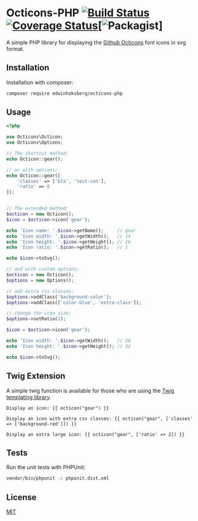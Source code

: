 # Octicons-PHP [![Build Status](https://travis-ci.org/EdwinHoksberg/octicons-php.svg?branch=master)](https://travis-ci.org/EdwinHoksberg/octicons-php) [![Coverage Status](https://coveralls.io/repos/github/EdwinHoksberg/octicons-php/badge.svg?branch=master)](https://coveralls.io/github/EdwinHoksberg/octicons-php?branch=master)[![Packagist](https://img.shields.io/packagist/dt/edwinhoksberg/octicons-php.svg?style=flat)]
A simple PHP library for displaying the [Github Octicons](https://octicons.github.com/) font icons in svg format.

## Installation
Installation with composer:
```bash
composer require edwinhoksberg/octicons-php
```

## Usage
```php
<?php

use Octicons\Octicon;
use Octicons\Options;

// The shortcut method:
echo Octicon::gear();

// or with options:
echo Octicon::gear([
    'classes' => ['bla', 'test-con'],
    'ratio' => 8
]);


// The extended method:
$octicon = new Octicon();
$icon = $octicon->icon('gear');

echo 'Icon name: '.$icon->getName();     // gear
echo 'Icon width: '.$icon->getWidth();   // 14
echo 'Icon height: '.$icon->getHeight(); // 16
echo 'Icon ratio: '.$icon->getRatio();   // 1

echo $icon->toSvg();

// and with custom options:
$octicon = new Octicon();
$options = new Options();

// add extra css classes:
$options->addClass('background-color');
$options->addClass(['color-blue', 'extra-class']);

// change the icon size:
$options->setRatio(2);

$icon = $octicon->icon('gear');

echo 'Icon width: '.$icon->getWidth();   // 28
echo 'Icon height: '.$icon->getHeight(); // 32

echo $icon->toSvg();
```

## Twig Extension
A simple twig function is available for those who are using the [Twig templating library](https://github.com/twigphp/Twig).
```
Display an icon: {{ octicon("gear") }}

Display an icon with extra css classes: {{ octicon("gear", ['classes' => ['background-red']]) }}

Display an extra large icon: {{ octicon("gear", ['ratio' => 2]) }}
```

## Tests
Run the unit tests with PHPUnit:
```bash
vendor/bin/phpunit -c phpunit.dist.xml
```

## License
[MIT](LICENSE.md)

